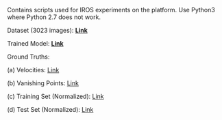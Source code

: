 Contains scripts used for IROS experiments on the platform.
Use Python3 where Python 2.7 does not work.

Dataset (3023 images): <b>[Link](https://drive.google.com/drive/folders/18fP8hUeHfNmsRTbzVsxBJvNtEoA2_3uD?usp=sharing)</b>

Trained Model: <b>[Link](https://drive.google.com/open?id=1L3M-a5Iw93FfwvkpEu7GGX6FDfQ1QFdN)</b>

Ground Truths: 

(a) Velocities: [Link](https://github.com/vdorbala/Intelligent-Wheelchair-Platform/blob/master/IROS%20scripts/all.csv)

(b) Vanishing Points: [Link](https://github.com/vdorbala/Intelligent-Wheelchair-Platform/blob/master/IROS%20scripts/Vanishing%20points%20(x).csv)

(c) Training Set (Normalized): [Link](https://docs.google.com/spreadsheets/d/1G9iVH0vfmZoX3S6QhOFOWZWQPgOvKjmLftiUW6wk0mE/edit?usp=sharing)

(d) Test Set (Normalized): [Link](https://docs.google.com/spreadsheets/d/1OuOHOIvu8B1tpEIkt207XrXP63Orgiq9N-vS7QsyoQY/edit?usp=sharing)
